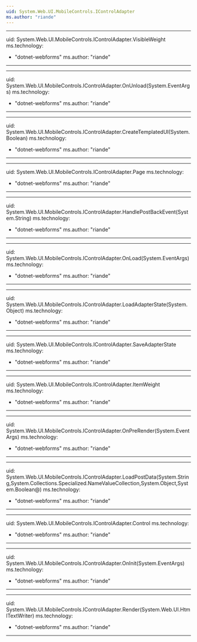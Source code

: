 ```yaml
---
uid: System.Web.UI.MobileControls.IControlAdapter
ms.author: "riande"
---
```


---
uid: System.Web.UI.MobileControls.IControlAdapter.VisibleWeight
ms.technology: 
  - "dotnet-webforms"
ms.author: "riande"
---

---
uid: System.Web.UI.MobileControls.IControlAdapter.OnUnload(System.EventArgs)
ms.technology: 
  - "dotnet-webforms"
ms.author: "riande"
---

---
uid: System.Web.UI.MobileControls.IControlAdapter.CreateTemplatedUI(System.Boolean)
ms.technology: 
  - "dotnet-webforms"
ms.author: "riande"
---

---
uid: System.Web.UI.MobileControls.IControlAdapter.Page
ms.technology: 
  - "dotnet-webforms"
ms.author: "riande"
---

---
uid: System.Web.UI.MobileControls.IControlAdapter.HandlePostBackEvent(System.String)
ms.technology: 
  - "dotnet-webforms"
ms.author: "riande"
---

---
uid: System.Web.UI.MobileControls.IControlAdapter.OnLoad(System.EventArgs)
ms.technology: 
  - "dotnet-webforms"
ms.author: "riande"
---

---
uid: System.Web.UI.MobileControls.IControlAdapter.LoadAdapterState(System.Object)
ms.technology: 
  - "dotnet-webforms"
ms.author: "riande"
---

---
uid: System.Web.UI.MobileControls.IControlAdapter.SaveAdapterState
ms.technology: 
  - "dotnet-webforms"
ms.author: "riande"
---

---
uid: System.Web.UI.MobileControls.IControlAdapter.ItemWeight
ms.technology: 
  - "dotnet-webforms"
ms.author: "riande"
---

---
uid: System.Web.UI.MobileControls.IControlAdapter.OnPreRender(System.EventArgs)
ms.technology: 
  - "dotnet-webforms"
ms.author: "riande"
---

---
uid: System.Web.UI.MobileControls.IControlAdapter.LoadPostData(System.String,System.Collections.Specialized.NameValueCollection,System.Object,System.Boolean@)
ms.technology: 
  - "dotnet-webforms"
ms.author: "riande"
---

---
uid: System.Web.UI.MobileControls.IControlAdapter.Control
ms.technology: 
  - "dotnet-webforms"
ms.author: "riande"
---

---
uid: System.Web.UI.MobileControls.IControlAdapter.OnInit(System.EventArgs)
ms.technology: 
  - "dotnet-webforms"
ms.author: "riande"
---

---
uid: System.Web.UI.MobileControls.IControlAdapter.Render(System.Web.UI.HtmlTextWriter)
ms.technology: 
  - "dotnet-webforms"
ms.author: "riande"
---
